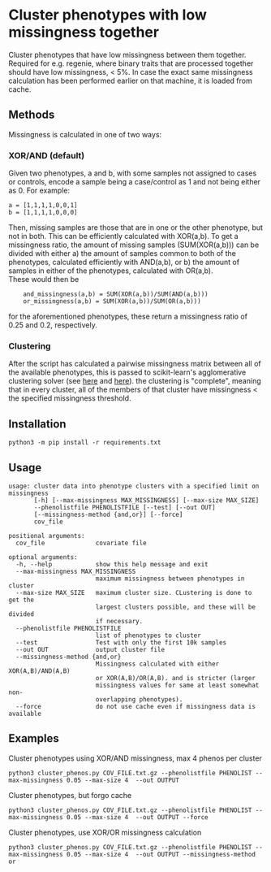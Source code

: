 # Cluster phenotypes with low missingness together

Cluster phenotypes that have low missingness between them together. Required for e.g. regenie, where binary traits that are processed together should have low missingness, < 5%. In case the exact same missingness calculation has been performed earlier on that machine, it is loaded from cache.

## Methods

Missingness is calculated in one of two ways:
### XOR/AND (default)
Given two phenotypes, a and b, with some samples not assigned to cases or controls, encode a sample being a case/control as 1 and not being either as 0.
For example:
```
a = [1,1,1,1,0,0,1]
b = [1,1,1,1,0,0,0]
```
Then, missing samples are those that are in one or the other phenotype, but not in both. This can be efficiently calculated with XOR(a,b).
To get a missingness ratio, the amount of missing samples (SUM(XOR(a,b))) can be divided with either 
    a) the amount of samples common to both of the phenotypes, calculated efficiently with AND(a,b), or
    b) the amount of samples in either of the phenotypes, calculated with OR(a,b).  
These would then be
```
    and_missingness(a,b) = SUM(XOR(a,b))/SUM(AND(a,b)))
    or_missingness(a,b) = SUM(XOR(a,b))/SUM(OR(a,b)))
```
for the aforementioned phenotypes, these return a missingness ratio of 0.25 and 0.2, respectively.
### Clustering
After the script has calculated a pairwise missingness matrix between all of the available phenotypes, this is passed to scikit-learn's agglomerative clustering solver (see [here](https://scikit-learn.org/stable/modules/clustering.html#hierarchical-clustering) and [here](https://scikit-learn.org/stable/modules/generated/sklearn.cluster.AgglomerativeClustering.html#sklearn.cluster.AgglomerativeClustering)). the clustering is "complete", meaning that in every cluster, all of the members of that cluster have missingness < the specified missingness threshold.
## Installation
```
python3 -m pip install -r requirements.txt
```

## Usage
```
usage: cluster data into phenotype clusters with a specified limit on missingness
       [-h] [--max-missingness MAX_MISSINGNESS] [--max-size MAX_SIZE]
       --phenolistfile PHENOLISTFILE [--test] [--out OUT]
       [--missingness-method {and,or}] [--force]
       cov_file

positional arguments:
  cov_file              covariate file

optional arguments:
  -h, --help            show this help message and exit
  --max-missingness MAX_MISSINGNESS
                        maximum missingness between phenotypes in cluster
  --max-size MAX_SIZE   maximum cluster size. CLustering is done to get the
                        largest clusters possible, and these will be divided
                        if necessary.
  --phenolistfile PHENOLISTFILE
                        list of phenotypes to cluster
  --test                Test with only the first 10k samples
  --out OUT             output cluster file
  --missingness-method {and,or}
                        Missingness calculated with either XOR(A,B)/AND(A,B)
                        or XOR(A,B)/OR(A,B). and is stricter (larger
                        missingness values for same at least somewhat non-
                        overlapping phenotypes).
  --force               do not use cache even if missingness data is available

```

## Examples
Cluster phenotypes using XOR/AND missingness, max 4 phenos per cluster
```
python3 cluster_phenos.py COV_FILE.txt.gz --phenolistfile PHENOLIST --max-missingness 0.05 --max-size 4  --out OUTPUT 
```
Cluster phenotypes, but forgo cache
```
python3 cluster_phenos.py COV_FILE.txt.gz --phenolistfile PHENOLIST --max-missingness 0.05 --max-size 4  --out OUTPUT --force
```
Cluster phenotypes, use XOR/OR missingness calculation
```
python3 cluster_phenos.py COV_FILE.txt.gz --phenolistfile PHENOLIST --max-missingness 0.05 --max-size 4  --out OUTPUT --missingness-method or
```